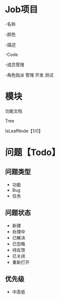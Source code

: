 #	Job项目

-名称

-颜色

-描述

-Code

-成员管理

-角色指派	管理	开发	测试

#	模块

功能文档

Tree 

IsLeafNode【1/0】

#	问题【Todo】



##	问题类型

- 功能
- Bug
- 任务

## 问题状态

- 新建
- 处理中
- 已解决
- 已忽略
- 待反馈
- 已关闭
- 重新打开

## 优先级

- 中高低
